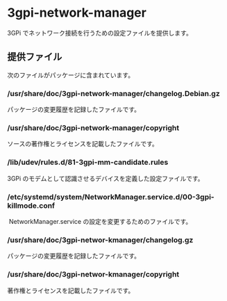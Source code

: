 3gpi-network-manager
====================

3GPi でネットワーク接続を行うための設定ファイルを提供します。

## 提供ファイル
次のファイルがパッケージに含まれています。

### /usr/share/doc/3gpi-network-manager/changelog.Debian.gz  
パッケージの変更履歴を記録したファイルです。

### /usr/share/doc/3gpi-network-manager/copyright  
ソースの著作権とライセンスを記載したファイルです。

### /lib/udev/rules.d/81-3gpi-mm-candidate.rules  
3GPi のモデムとして認識させるデバイスを定義した設定ファイルです。

### /etc/systemd/system/NetworkManager.service.d/00-3gpi-killmode.conf  
 NetworkManager.service の設定を変更するためのファイルです。

### /usr/share/doc/3gpi-networ-kmanager/changelog.gz
パッケージの変更履歴を記録したファイルです。

### /usr/share/doc/3gpi-networ-kmanager/copyright
著作権とライセンスを記載したファイルです。
